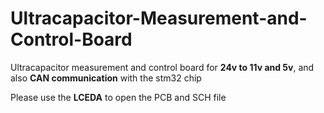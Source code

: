 # Ultracapacitor-Measurement-and-Control-Board

Ultracapacitor measurement and control board for **24v to 11v and 5v**, and also **CAN communication** with the stm32 chip

Please use the **LCEDA** to open the PCB and SCH file
